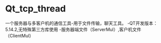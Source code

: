 # Qt_tcp_thread
一个服务器与多客户机的通信工具-用于文件传输，聊天工具。
-QT开发版本：5.14.2,无特殊第三方库使用
-服务器端文件（ServerMul）,客户机文件（ClientMul）
